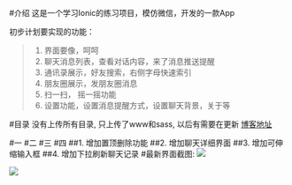#介绍
这是一个学习Ionic的练习项目，模仿微信，开发的一款App
  
初步计划要实现的功能：
> 1. 界面要像，呵呵
> 2. 聊天消息列表，查看对话内容，来了消息推送提醒
> 3. 通讯录展示，好友搜索，右侧字母快速索引
> 4. 朋友圈展示，发朋友圈消息
> 5. 扫一扫， 摇一摇功能
> 6. 设置功能，设置消息提醒方式，设置聊天背景，关于等  

#目录
没有上传所有目录, 只上传了www和sass, 以后有需要在更新
[博客地址](http://www.cnblogs.com/Frogmarch/)

#一
#二
#三
#四
##1. 增加置顶删除功能
##2. 增加聊天详细界面
##3. 增加可伸缩输入框
##4. 增加下拉刷新聊天记录
#最新界面截图:
![](http://images2015.cnblogs.com/blog/811752/201512/811752-20151203223545502-748160387.gif)

![](http://images2015.cnblogs.com/blog/811752/201512/811752-20151203223554439-1091864768.gif)
